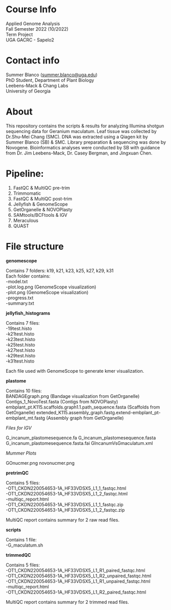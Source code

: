 # Course Info
Applied Genome Analysis  
Fall Semester 2022 (10/2022)  
Term Project  
UGA GACRC - Sapelo2 

# Contact info
Summer Blanco (summer.blanco@uga.edu)  
PhD Student, Department of Plant Biology  
Leebens-Mack & Chang Labs  
University of Georgia  

# About
This repository contains the scripts & results for analyzing Illumina shotgun sequencing data for Geranium maculatum. Leaf tissue was collected by Dr.Shu-Mei Chang (SMC). DNA was extracted using a Qiagen kit by Summer Blanco (SB) & SMC. Library preparation & sequencing was done by Novogene. Bioinformatics analyses were conducted by SB with guidance from Dr. Jim Leebens-Mack, Dr. Casey Bergman, and Jingxuan Chen.

# Pipeline:
1) FastQC & MultiQC pre-trim
2) Trimmomatic
3) FastQC & MultiQC post-trim
4) Jellyfish & GenomeScope
5) GetOrganelle & NOVOPlasty
6) SAMtools/BCFtools & IGV
7) Meraculous
8) QUAST

# File structure
**genomescope**

Contains 7 folders: k19,	k21, k23, k25, k27, k29, k31  
Each folder contains:  
-model.txt  
-plot.log.png (GenomeScope visualization)  
-plot.png (GenomeScope visualization)  
-progress.txt  
-summary.txt  

**jellyfish_histograms**  

Contains 7 files:  
-19test.histo  
-k21test.histo  
-k23test.histo  
-k25test.histo  
-k27test.histo  
-k29test.histo  
-k31test.histo  

Each file used with GenomeScope to generate kmer visualization.

**plastome** 

Contains 10 files:  
BANDAGEgraph.png (Bandage visualization from GetOrganelle)
Contigs_1_NovoTest.fasta (Contigs from NOVOPlasty)
embplant_pt.K115.scaffolds.graph1.1.path_sequence.fasta (Scaffolds from GetOrganelle)
extended_K115.assembly_graph.fastg.extend-embplant_pt-embplant_mt.fastg (Assembly graph from GetOrganelle)

*Files for IGV*

G_incanum_plastomesequence.fa 
G_incanum_plastomesequence.fasta
G_incanum_plastomesequence.fasta.fai
GIncanumVsGmaculatum.xml

*Mummer Plots*

GOnucmer.png
novonucmer.png

**pretrimQC**

Contains 5 files:  
-OT1_CKDN220054653-1A_HF33VDSX5_L1_1_fastqc.html  
-OT1_CKDN220054653-1A_HF33VDSX5_L1_2_fastqc.html  
-multiqc_report.html  
-OT1_CKDN220054653-1A_HF33VDSX5_L1_1_fastqc.zip  
-OT1_CKDN220054653-1A_HF33VDSX5_L1_2_fastqc.zip  

MultiQC report contains summary for 2 raw read files.

**scripts**

Contains 1 file:  
-G_maculatum.sh

**trimmedQC**  

Contains 5 files:  
-OT1_CKDN220054653-1A_HF33VDSX5_L1_R1_paired_fastqc.html  
-OT1_CKDN220054653-1A_HF33VDSX5_L1_R2_unpaired_fastqc.html  
-OT1_CKDN220054653-1A_HF33VDSX5_L1_R1_unpaired_fastqc.html  
-multiqc_report.html  
-OT1_CKDN220054653-1A_HF33VDSX5_L1_R2_paired_fastqc.html  

MultiQC report contains summary for 2 trimmed read files. 
